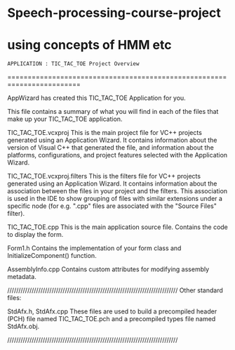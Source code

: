 # Speech-processing-course-project
using concepts of HMM etc
========================================================================
    APPLICATION : TIC_TAC_TOE Project Overview
========================================================================

AppWizard has created this TIC_TAC_TOE Application for you.  

This file contains a summary of what you will find in each of the files that
make up your TIC_TAC_TOE application.

TIC_TAC_TOE.vcxproj
    This is the main project file for VC++ projects generated using an Application Wizard. 
    It contains information about the version of Visual C++ that generated the file, and 
    information about the platforms, configurations, and project features selected with the
    Application Wizard.

TIC_TAC_TOE.vcxproj.filters
    This is the filters file for VC++ projects generated using an Application Wizard. 
    It contains information about the association between the files in your project 
    and the filters. This association is used in the IDE to show grouping of files with
    similar extensions under a specific node (for e.g. ".cpp" files are associated with the
    "Source Files" filter).

TIC_TAC_TOE.cpp
    This is the main application source file.
    Contains the code to display the form.

Form1.h
    Contains the implementation of your form class and InitializeComponent() function.

AssemblyInfo.cpp
    Contains custom attributes for modifying assembly metadata.

/////////////////////////////////////////////////////////////////////////////
Other standard files:

StdAfx.h, StdAfx.cpp
    These files are used to build a precompiled header (PCH) file
    named TIC_TAC_TOE.pch and a precompiled types file named StdAfx.obj.

/////////////////////////////////////////////////////////////////////////////
